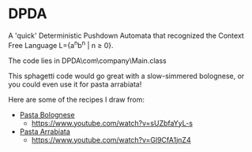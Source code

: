 # DPDA
A 'quick' Deterministic Pushdown Automata that recognized the Context Free Language L={a<sup>n</sup>b<sup>n</sup> | n ≥ 0}.

The code lies in DPDA\com\company\Main.class

This sphagetti code would go great with a slow-simmered bolognese, or you could even use it for pasta arrabiata!

Here are some of the recipes I draw from:


* [Pasta Bolognese](https://www.youtube.com/watch?v=sUZbfaYyL-s)
  * https://www.youtube.com/watch?v=sUZbfaYyL-s
* [Pasta Arrabiata](https://www.youtube.com/watch?v=Gl9CfA1jnZ4)
  * https://www.youtube.com/watch?v=Gl9CfA1jnZ4
